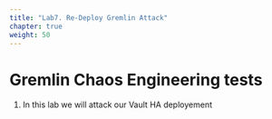 ```yaml
---
title: "Lab7. Re-Deploy Gremlin Attack"
chapter: true
weight: 50
---
```


# Gremlin Chaos Engineering tests

1. In this lab we will attack our Vault HA deployement


